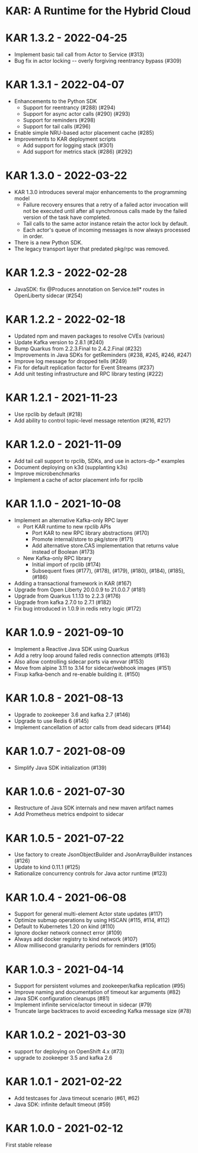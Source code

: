 <!--
# Copyright IBM Corporation 2020,2022
#
# Licensed under the Apache License, Version 2.0 (the "License");
# you may not use this file except in compliance with the License.
# You may obtain a copy of the License at
#
#     http://www.apache.org/licenses/LICENSE-2.0
#
# Unless required by applicable law or agreed to in writing, software
# distributed under the License is distributed on an "AS IS" BASIS,
# WITHOUT WARRANTIES OR CONDITIONS OF ANY KIND, either express or implied.
# See the License for the specific language governing permissions and
# limitations under the License.
-->

# KAR: A Runtime for the Hybrid Cloud

# KAR 1.3.2 - 2022-04-25
+ Implement basic tail call from Actor to Service (#313)
+ Bug fix in actor locking -- overly forgiving reentrancy bypass (#309)

# KAR 1.3.1 - 2022-04-07
+ Enhancements to the Python SDK
  + Support for reentrancy (#288) (#294)
  + Support for async actor calls (#290) (#293)
  + Support for reminders (#298)
  + Support for tail calls (#296)
+ Enable simple NRU-based actor placement cache (#285)
+ Improvements to KAR deployment scripts
  + Add support for logging stack (#301)
  + Add support for metrics stack (#286) (#292)

# KAR 1.3.0 - 2022-03-22
+ KAR 1.3.0 introduces several major enhancements to the programming model
  + Failure recovery ensures that a retry of a failed actor invocation
    will not be executed until after all synchronous calls made by the
    failed version of the task have completed.
  + Tail calls to the same actor instance retain the actor lock by default.
  + Each actor's queue of incoming messages is now always processed in order.
+ There is a new Python SDK.
+ The legacy transport layer that predated pkg/rpc was removed.

# KAR 1.2.3 - 2022-02-28
+ JavaSDK: fix @Produces annotation on Service.tell* routes in OpenLiberty sidecar (#254)

# KAR 1.2.2 - 2022-02-18
+ Updated npm and maven packages to resolve CVEs (various)
+ Update Kafka version to 2.8.1 (#240)
+ Bump Quarkus from 2.2.3.Final to 2.4.2.Final (#232)
+ Improvements in Java SDKs for getReminders (#238, #245, #246, #247)
+ Improve log message for dropped tells (#249)
+ Fix for default replication factor for Event Streams (#237)
+ Add unit testing infrastructure and RPC library testing (#222)

# KAR 1.2.1 - 2021-11-23
+ Use rpclib by default (#218)
+ Add ability to control topic-level message retention (#216, #217)

# KAR 1.2.0 - 2021-11-09
+ Add tail call support to rpclib, SDKs, and use in actors-dp-* examples
+ Document deploying on k3d (supplanting k3s)
+ Improve microbenchmarks
+ Implement a cache of actor placement info for rpclib

# KAR 1.1.0 - 2021-10-08
+ Implement an alternative Kafka-only RPC layer
    + Port KAR runtime to new rpclib APIs
        + Port KAR to new RPC library abstractions (#170)
        + Promote internal/store to pkg/store (#171)
        + Add alternative store.CAS implementation that returns value instead of Boolean (#173)
    + New Kafka-only RPC library
        + Initial import of rpclib (#174)
        + Subsequent fixes (#177), (#178), (#179), (#180), (#184), (#185), (#186)
+ Adding a transactional framework in KAR (#167)
+ Upgrade from Open Liberty 20.0.0.9 to 21.0.0.7 (#181)
+ Upgrade from Quarkus 1.1.13 to 2.2.3 (#176)
+ Upgrade from kafka 2.7.0 to 2.7.1 (#182)
+ Fix bug introduced in 1.0.9 in redis retry logic (#172)

# KAR 1.0.9 - 2021-09-10
+ Implement a Reactive Java SDK using Quarkus
+ Add a retry loop around failed redis connection attempts (#163)
+ Also allow controlling sidecar ports via envvar (#153)
+ Move from alpine 3.11 to 3.14 for sidecar/webhook images (#151)
+ Fixup kafka-bench and re-enable building it. (#150)

# KAR 1.0.8 - 2021-08-13
+ Upgrade to zookeeper 3.6 and kafka 2.7 (#146)
+ Upgrade to use Redis 6 (#145)
+ Implement cancellation of actor calls from dead sidecars (#144)

# KAR 1.0.7 - 2021-08-09
+ Simplify Java SDK initialization (#139)

# KAR 1.0.6 - 2021-07-30
+ Restructure of Java SDK internals and new maven artifact names
+ Add Prometheus metrics endpoint to sidecar

# KAR 1.0.5 - 2021-07-22
+ Use factory to create JsonObjectBuilder and JsonArrayBuilder instances (#126)
+ Update to kind 0.11.1 (#125)
+ Rationalize concurrency controls for Java actor runtime (#123)

# KAR 1.0.4 - 2021-06-08
+ Support for general multi-element Actor state updates (#117)
+ Optimize submap operations by using HSCAN (#115, #114, #112)
+ Default to Kubernetes 1.20 on kind (#110)
+ Ignore docker network connect error (#109)
+ Always add docker registry to kind network (#107)
+ Allow millisecond granularity periods for reminders (#105)

# KAR 1.0.3 - 2021-04-14
+ Support for persistent volumes and zookeeper/kafka replication (#95)
+ Improve naming and documentation of timeout kar arguments (#82)
+ Java SDK configuration cleanups (#81)
+ Implement infinite service/actor timeout in sidecar (#79)
+ Truncate large backtraces to avoid exceeding Kafka message size (#78)

# KAR 1.0.2 - 2021-03-30
+ support for deploying on OpenShift 4.x (#73)
+ upgrade to zookeeper 3.5 and kafka 2.6

# KAR 1.0.1 - 2021-02-22
+ Add testcases for Java timeout scenario (#61, #62)
+ Java SDK: infinite default timeout (#59)

# KAR 1.0.0 - 2021-02-12
First stable release
